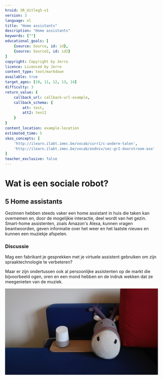 ```yaml
---
hruid: SR_Uitleg5-v1
version: 3
language: nl
title: "Home assistants"
description: "Home assistants"
keywords: [""]
educational_goals: [
    {source: Source, id: id}, 
    {source: Source2, id: id2}
]
copyright: Copyright by Jerro
licence: Licenced by Jerro
content_type: text/markdown
available: true
target_ages: [10, 11, 12, 13, 14]
difficulty: 3
return_value: {
    callback_url: callback-url-example,
    callback_schema: {
        att: test,
        att2: test2
    }
}
content_location: example-location
estimated_time: 5
skos_concepts: [
    'http://ilearn.ilabt.imec.be/vocab/curr1/c-andere-talen', 
    'http://ilearn.ilabt.imec.be/vocab/ondniv/sec-gr2-doorstroom-aso'
]
teacher_exclusive: false
---
```


# Wat is een sociale robot?
## 5 Home assistants

Gezinnen hebben steeds vaker een home assistant in huis die taken kan overnemen en, door de mogelijkie interactie, deel wordt van het gezin. Smart-home assistenten, zoals Amazon's Alexa, kunnen vragen beantwoorden, geven informatie over het weer en het laatste nieuws en kunnen een muziekje afspelen.

<div class="w3-panel w3-yellow">
  <h3>Discussie</h3>
  <p>Mag een fabrikant je gesprekken met je virtuele assistent gebruiken om zijn spraaktechnologie te verbeteren?</p>
</div>  

Maar er zijn ondertussen ook al persoonlijke assistenten op de markt die bijvoorbeeld ogen, oren en een mond hebben en de indruk wekken dat ze meegenieten van de muziek.

![© Peter Bertels](embed/googlehome.jpg "© Peter Bertels")